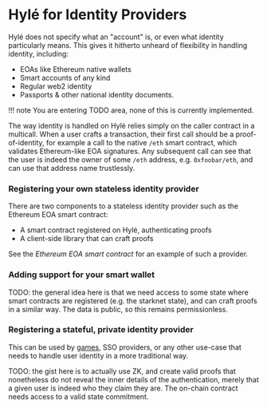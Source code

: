 # Hylé for Identity Providers

Hylé does not specify what an "account" is, or even what identity particularly means. This gives it hitherto unheard of flexibility in handling identity, including:
- EOAs like Ethereum native wallets
- Smart accounts of any kind
- Regular web2 identity
- Passports & other national identity documents.

!!! note
    You are entering TODO area, none of this is currently implemented.

The way identity is handled on Hylé relies simply on the caller contract in a multicall.
When a user crafts a transaction, their first call should be a proof-of-identity, for example a call to the native `/eth` smart contract, which validates Ethereum-like EOA signatures.
Any subsequent call can see that the user is indeed the owner of some `/eth` address, e.g. `0xfoobar/eth`, and can use that address name trustlessly.

### Registering your own stateless identity provider
There are two components to a stateless identity provider such as the Ethereum EOA smart contract:
- A smart contract registered on Hylé, authenticating proofs
- A client-side library that can craft proofs

See the _Ethereum EOA smart contract_ for an example of such a provider.

### Adding support for your smart wallet

TODO: the general idea here is that we need access to some state where smart contracts are registered (e.g. the starknet state), and can craft proofs in a similar way. The data is public, so this remains permissionless.

### Registering a stateful, private identity provider

This can be used by [games](for-zk-apps.md), SSO providers, or any other use-case that needs to handle user identity in a more traditional way.

TODO: the gist here is to actually use ZK, and create valid proofs that nonetheless do not reveal the inner details of the authentication, merely that a given user is indeed who they claim they are. The on-chain contract needs access to a valid state commitment.
